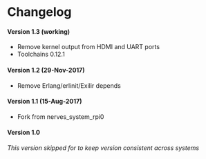 # Changelog

#### Version 1.3 (working)
* Remove kernel output from HDMI and UART ports
* Toolchains 0.12.1

#### Version 1.2 (29-Nov-2017)
* Remove Erlang/erlinit/Exilir depends

#### Version 1.1 (15-Aug-2017)
* Fork from nerves_system_rpi0

#### Version 1.0
*This version skipped for to keep version consistent across systems*
